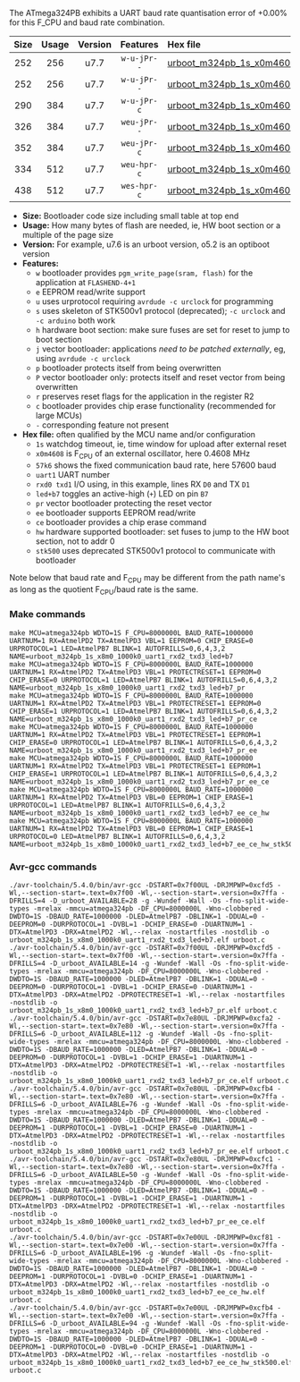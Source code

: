 The ATmega324PB exhibits a UART baud rate quantisation error of +0.00% for this F_CPU and baud rate combination.

|Size|Usage|Version|Features|Hex file|
|:-:|:-:|:-:|:-:|:--|
|252|256|u7.7|`w-u-jPr--`|[urboot_m324pb_1s_x0m4608_57k6_uart1_rxd2_txd3_led+b7.hex](https://raw.githubusercontent.com/stefanrueger/urboot.hex/main/mcus/atmega324pb/watchdog_1_s/external_oscillator/+0m460800_hz/++57k6_baud/uart1_rxd2_txd3/led+b7/urboot_m324pb_1s_x0m4608_57k6_uart1_rxd2_txd3_led+b7.hex)|
|252|256|u7.7|`w-u-jPr--`|[urboot_m324pb_1s_x0m4608_57k6_uart1_rxd2_txd3_led+b7_pr.hex](https://raw.githubusercontent.com/stefanrueger/urboot.hex/main/mcus/atmega324pb/watchdog_1_s/external_oscillator/+0m460800_hz/++57k6_baud/uart1_rxd2_txd3/led+b7/urboot_m324pb_1s_x0m4608_57k6_uart1_rxd2_txd3_led+b7_pr.hex)|
|290|384|u7.7|`w-u-jPr-c`|[urboot_m324pb_1s_x0m4608_57k6_uart1_rxd2_txd3_led+b7_pr_ce.hex](https://raw.githubusercontent.com/stefanrueger/urboot.hex/main/mcus/atmega324pb/watchdog_1_s/external_oscillator/+0m460800_hz/++57k6_baud/uart1_rxd2_txd3/led+b7/urboot_m324pb_1s_x0m4608_57k6_uart1_rxd2_txd3_led+b7_pr_ce.hex)|
|326|384|u7.7|`weu-jPr--`|[urboot_m324pb_1s_x0m4608_57k6_uart1_rxd2_txd3_led+b7_pr_ee.hex](https://raw.githubusercontent.com/stefanrueger/urboot.hex/main/mcus/atmega324pb/watchdog_1_s/external_oscillator/+0m460800_hz/++57k6_baud/uart1_rxd2_txd3/led+b7/urboot_m324pb_1s_x0m4608_57k6_uart1_rxd2_txd3_led+b7_pr_ee.hex)|
|352|384|u7.7|`weu-jPr-c`|[urboot_m324pb_1s_x0m4608_57k6_uart1_rxd2_txd3_led+b7_pr_ee_ce.hex](https://raw.githubusercontent.com/stefanrueger/urboot.hex/main/mcus/atmega324pb/watchdog_1_s/external_oscillator/+0m460800_hz/++57k6_baud/uart1_rxd2_txd3/led+b7/urboot_m324pb_1s_x0m4608_57k6_uart1_rxd2_txd3_led+b7_pr_ee_ce.hex)|
|334|512|u7.7|`weu-hpr-c`|[urboot_m324pb_1s_x0m4608_57k6_uart1_rxd2_txd3_led+b7_ee_ce_hw.hex](https://raw.githubusercontent.com/stefanrueger/urboot.hex/main/mcus/atmega324pb/watchdog_1_s/external_oscillator/+0m460800_hz/++57k6_baud/uart1_rxd2_txd3/led+b7/urboot_m324pb_1s_x0m4608_57k6_uart1_rxd2_txd3_led+b7_ee_ce_hw.hex)|
|438|512|u7.7|`wes-hpr-c`|[urboot_m324pb_1s_x0m4608_57k6_uart1_rxd2_txd3_led+b7_ee_ce_hw_stk500.hex](https://raw.githubusercontent.com/stefanrueger/urboot.hex/main/mcus/atmega324pb/watchdog_1_s/external_oscillator/+0m460800_hz/++57k6_baud/uart1_rxd2_txd3/led+b7/urboot_m324pb_1s_x0m4608_57k6_uart1_rxd2_txd3_led+b7_ee_ce_hw_stk500.hex)|

- **Size:** Bootloader code size including small table at top end
- **Usage:** How many bytes of flash are needed, ie, HW boot section or a multiple of the page size
- **Version:** For example, u7.6 is an urboot version, o5.2 is an optiboot version
- **Features:**
  + `w` bootloader provides `pgm_write_page(sram, flash)` for the application at `FLASHEND-4+1`
  + `e` EEPROM read/write support
  + `u` uses urprotocol requiring `avrdude -c urclock` for programming
  + `s` uses skeleton of STK500v1 protocol (deprecated); `-c urclock` and `-c arduino` both work
  + `h` hardware boot section: make sure fuses are set for reset to jump to boot section
  + `j` vector bootloader: applications *need to be patched externally*, eg, using `avrdude -c urclock`
  + `p` bootloader protects itself from being overwritten
  + `P` vector bootloader only: protects itself and reset vector from being overwritten
  + `r` preserves reset flags for the application in the register R2
  + `c` bootloader provides chip erase functionality (recommended for large MCUs)
  + `-` corresponding feature not present
- **Hex file:** often qualified by the MCU name and/or configuration
  + `1s` watchdog timeout, ie, time window for upload after external reset
  + `x0m4608` is F<sub>CPU</sub> of an external oscillator, here 0.4608 MHz
  + `57k6` shows the fixed communication baud rate, here 57600 baud
  + `uart1` UART number
  + `rxd0 txd1` I/O using, in this example, lines RX `D0` and TX `D1`
  + `led+b7` toggles an active-high (`+`) LED on pin `B7`
  + `pr` vector bootloader protecting the reset vector
  + `ee` bootloader supports EEPROM read/write
  + `ce` bootloader provides a chip erase command
  + `hw` hardware supported bootloader: set fuses to jump to the HW boot section, not to addr 0
  + `stk500` uses deprecated STK500v1 protocol to communicate with bootloader


Note below that baud rate and F<sub>CPU</sub> may be different from the path name's as long as the quotient F<sub>CPU</sub>/baud rate is the same.

### Make commands
```
make MCU=atmega324pb WDTO=1S F_CPU=8000000L BAUD_RATE=1000000 UARTNUM=1 RX=AtmelPD2 TX=AtmelPD3 VBL=1 EEPROM=0 CHIP_ERASE=0 URPROTOCOL=1 LED=AtmelPB7 BLINK=1 AUTOFRILLS=0,6,4,3,2 NAME=urboot_m324pb_1s_x8m0_1000k0_uart1_rxd2_txd3_led+b7
make MCU=atmega324pb WDTO=1S F_CPU=8000000L BAUD_RATE=1000000 UARTNUM=1 RX=AtmelPD2 TX=AtmelPD3 VBL=1 PROTECTRESET=1 EEPROM=0 CHIP_ERASE=0 URPROTOCOL=1 LED=AtmelPB7 BLINK=1 AUTOFRILLS=0,6,4,3,2 NAME=urboot_m324pb_1s_x8m0_1000k0_uart1_rxd2_txd3_led+b7_pr
make MCU=atmega324pb WDTO=1S F_CPU=8000000L BAUD_RATE=1000000 UARTNUM=1 RX=AtmelPD2 TX=AtmelPD3 VBL=1 PROTECTRESET=1 EEPROM=0 CHIP_ERASE=1 URPROTOCOL=1 LED=AtmelPB7 BLINK=1 AUTOFRILLS=0,6,4,3,2 NAME=urboot_m324pb_1s_x8m0_1000k0_uart1_rxd2_txd3_led+b7_pr_ce
make MCU=atmega324pb WDTO=1S F_CPU=8000000L BAUD_RATE=1000000 UARTNUM=1 RX=AtmelPD2 TX=AtmelPD3 VBL=1 PROTECTRESET=1 EEPROM=1 CHIP_ERASE=0 URPROTOCOL=1 LED=AtmelPB7 BLINK=1 AUTOFRILLS=0,6,4,3,2 NAME=urboot_m324pb_1s_x8m0_1000k0_uart1_rxd2_txd3_led+b7_pr_ee
make MCU=atmega324pb WDTO=1S F_CPU=8000000L BAUD_RATE=1000000 UARTNUM=1 RX=AtmelPD2 TX=AtmelPD3 VBL=1 PROTECTRESET=1 EEPROM=1 CHIP_ERASE=1 URPROTOCOL=1 LED=AtmelPB7 BLINK=1 AUTOFRILLS=0,6,4,3,2 NAME=urboot_m324pb_1s_x8m0_1000k0_uart1_rxd2_txd3_led+b7_pr_ee_ce
make MCU=atmega324pb WDTO=1S F_CPU=8000000L BAUD_RATE=1000000 UARTNUM=1 RX=AtmelPD2 TX=AtmelPD3 VBL=0 EEPROM=1 CHIP_ERASE=1 URPROTOCOL=1 LED=AtmelPB7 BLINK=1 AUTOFRILLS=0,6,4,3,2 NAME=urboot_m324pb_1s_x8m0_1000k0_uart1_rxd2_txd3_led+b7_ee_ce_hw
make MCU=atmega324pb WDTO=1S F_CPU=8000000L BAUD_RATE=1000000 UARTNUM=1 RX=AtmelPD2 TX=AtmelPD3 VBL=0 EEPROM=1 CHIP_ERASE=1 URPROTOCOL=0 LED=AtmelPB7 BLINK=1 AUTOFRILLS=0,6,4,3,2 NAME=urboot_m324pb_1s_x8m0_1000k0_uart1_rxd2_txd3_led+b7_ee_ce_hw_stk500
```

### Avr-gcc commands
```
./avr-toolchain/5.4.0/bin/avr-gcc -DSTART=0x7f00UL -DRJMPWP=0xcfd5 -Wl,--section-start=.text=0x7f00 -Wl,--section-start=.version=0x7ffa -DFRILLS=4 -D_urboot_AVAILABLE=28 -g -Wundef -Wall -Os -fno-split-wide-types -mrelax -mmcu=atmega324pb -DF_CPU=8000000L -Wno-clobbered -DWDTO=1S -DBAUD_RATE=1000000 -DLED=AtmelPB7 -DBLINK=1 -DDUAL=0 -DEEPROM=0 -DURPROTOCOL=1 -DVBL=1 -DCHIP_ERASE=0 -DUARTNUM=1 -DTX=AtmelPD3 -DRX=AtmelPD2 -Wl,--relax -nostartfiles -nostdlib -o urboot_m324pb_1s_x8m0_1000k0_uart1_rxd2_txd3_led+b7.elf urboot.c
./avr-toolchain/5.4.0/bin/avr-gcc -DSTART=0x7f00UL -DRJMPWP=0xcfd5 -Wl,--section-start=.text=0x7f00 -Wl,--section-start=.version=0x7ffa -DFRILLS=4 -D_urboot_AVAILABLE=14 -g -Wundef -Wall -Os -fno-split-wide-types -mrelax -mmcu=atmega324pb -DF_CPU=8000000L -Wno-clobbered -DWDTO=1S -DBAUD_RATE=1000000 -DLED=AtmelPB7 -DBLINK=1 -DDUAL=0 -DEEPROM=0 -DURPROTOCOL=1 -DVBL=1 -DCHIP_ERASE=0 -DUARTNUM=1 -DTX=AtmelPD3 -DRX=AtmelPD2 -DPROTECTRESET=1 -Wl,--relax -nostartfiles -nostdlib -o urboot_m324pb_1s_x8m0_1000k0_uart1_rxd2_txd3_led+b7_pr.elf urboot.c
./avr-toolchain/5.4.0/bin/avr-gcc -DSTART=0x7e80UL -DRJMPWP=0xcfa2 -Wl,--section-start=.text=0x7e80 -Wl,--section-start=.version=0x7ffa -DFRILLS=6 -D_urboot_AVAILABLE=112 -g -Wundef -Wall -Os -fno-split-wide-types -mrelax -mmcu=atmega324pb -DF_CPU=8000000L -Wno-clobbered -DWDTO=1S -DBAUD_RATE=1000000 -DLED=AtmelPB7 -DBLINK=1 -DDUAL=0 -DEEPROM=0 -DURPROTOCOL=1 -DVBL=1 -DCHIP_ERASE=1 -DUARTNUM=1 -DTX=AtmelPD3 -DRX=AtmelPD2 -DPROTECTRESET=1 -Wl,--relax -nostartfiles -nostdlib -o urboot_m324pb_1s_x8m0_1000k0_uart1_rxd2_txd3_led+b7_pr_ce.elf urboot.c
./avr-toolchain/5.4.0/bin/avr-gcc -DSTART=0x7e80UL -DRJMPWP=0xcfb4 -Wl,--section-start=.text=0x7e80 -Wl,--section-start=.version=0x7ffa -DFRILLS=6 -D_urboot_AVAILABLE=76 -g -Wundef -Wall -Os -fno-split-wide-types -mrelax -mmcu=atmega324pb -DF_CPU=8000000L -Wno-clobbered -DWDTO=1S -DBAUD_RATE=1000000 -DLED=AtmelPB7 -DBLINK=1 -DDUAL=0 -DEEPROM=1 -DURPROTOCOL=1 -DVBL=1 -DCHIP_ERASE=0 -DUARTNUM=1 -DTX=AtmelPD3 -DRX=AtmelPD2 -DPROTECTRESET=1 -Wl,--relax -nostartfiles -nostdlib -o urboot_m324pb_1s_x8m0_1000k0_uart1_rxd2_txd3_led+b7_pr_ee.elf urboot.c
./avr-toolchain/5.4.0/bin/avr-gcc -DSTART=0x7e80UL -DRJMPWP=0xcfc1 -Wl,--section-start=.text=0x7e80 -Wl,--section-start=.version=0x7ffa -DFRILLS=6 -D_urboot_AVAILABLE=50 -g -Wundef -Wall -Os -fno-split-wide-types -mrelax -mmcu=atmega324pb -DF_CPU=8000000L -Wno-clobbered -DWDTO=1S -DBAUD_RATE=1000000 -DLED=AtmelPB7 -DBLINK=1 -DDUAL=0 -DEEPROM=1 -DURPROTOCOL=1 -DVBL=1 -DCHIP_ERASE=1 -DUARTNUM=1 -DTX=AtmelPD3 -DRX=AtmelPD2 -DPROTECTRESET=1 -Wl,--relax -nostartfiles -nostdlib -o urboot_m324pb_1s_x8m0_1000k0_uart1_rxd2_txd3_led+b7_pr_ee_ce.elf urboot.c
./avr-toolchain/5.4.0/bin/avr-gcc -DSTART=0x7e00UL -DRJMPWP=0xcf81 -Wl,--section-start=.text=0x7e00 -Wl,--section-start=.version=0x7ffa -DFRILLS=6 -D_urboot_AVAILABLE=196 -g -Wundef -Wall -Os -fno-split-wide-types -mrelax -mmcu=atmega324pb -DF_CPU=8000000L -Wno-clobbered -DWDTO=1S -DBAUD_RATE=1000000 -DLED=AtmelPB7 -DBLINK=1 -DDUAL=0 -DEEPROM=1 -DURPROTOCOL=1 -DVBL=0 -DCHIP_ERASE=1 -DUARTNUM=1 -DTX=AtmelPD3 -DRX=AtmelPD2 -Wl,--relax -nostartfiles -nostdlib -o urboot_m324pb_1s_x8m0_1000k0_uart1_rxd2_txd3_led+b7_ee_ce_hw.elf urboot.c
./avr-toolchain/5.4.0/bin/avr-gcc -DSTART=0x7e00UL -DRJMPWP=0xcfb4 -Wl,--section-start=.text=0x7e00 -Wl,--section-start=.version=0x7ffa -DFRILLS=6 -D_urboot_AVAILABLE=94 -g -Wundef -Wall -Os -fno-split-wide-types -mrelax -mmcu=atmega324pb -DF_CPU=8000000L -Wno-clobbered -DWDTO=1S -DBAUD_RATE=1000000 -DLED=AtmelPB7 -DBLINK=1 -DDUAL=0 -DEEPROM=1 -DURPROTOCOL=0 -DVBL=0 -DCHIP_ERASE=1 -DUARTNUM=1 -DTX=AtmelPD3 -DRX=AtmelPD2 -Wl,--relax -nostartfiles -nostdlib -o urboot_m324pb_1s_x8m0_1000k0_uart1_rxd2_txd3_led+b7_ee_ce_hw_stk500.elf urboot.c
```

